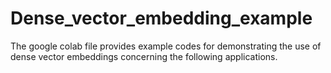 # Dense_vector_embedding_example
The google colab file provides example codes for demonstrating the use of dense vector embeddings concerning the following applications.
